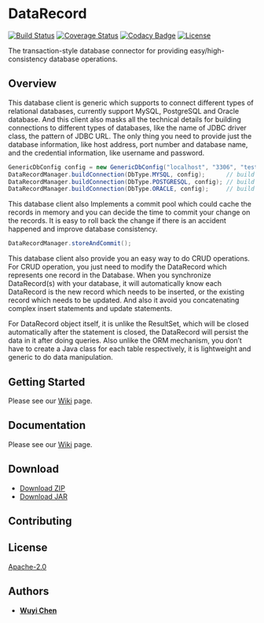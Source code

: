 # DataRecord
[![Build Status](https://travis-ci.org/wuyichen24/datarecord.svg?branch=master)](https://travis-ci.org/wuyichen24/datarecord)
[![Coverage Status](https://coveralls.io/repos/github/wuyichen24/datarecord/badge.svg?branch=master)](https://coveralls.io/github/wuyichen24/datarecord?branch=master)
[![Codacy Badge](https://api.codacy.com/project/badge/Grade/7a9fc4894ac44bce9f823f7313ed74e9)](https://www.codacy.com/project/wuyichen24/datarecord/dashboard?utm_source=github.com&amp;utm_medium=referral&amp;utm_content=wuyichen24/datarecord&amp;utm_campaign=Badge_Grade_Dashboard)
[![License](https://img.shields.io/badge/License-Apache%202.0-green.svg)](https://opensource.org/licenses/Apache-2.0) 

The transaction-style database connector for providing easy/high-consistency database operations.

## Overview

This database client is generic which supports to connect different types of relational databases, currently support MySQL, PostgreSQL and Oracle database. And this client also masks all the technical details for building connections to different types of databases, like the name of JDBC driver class, the pattern of JDBC URL. The only thing you need to provide just the database information, like host address, port number and database name, and the credential information, like username and password.

```java
GenericDbConfig config = new GenericDbConfig("localhost", "3306", "test", "root", "abcd1234");
DataRecordManager.buildConnection(DbType.MYSQL, config);      // build connection to MySQL
DataRecordManager.buildConnection(DbType.POSTGRESQL, config); // build connection to PostgreSQL
DataRecordManager.buildConnection(DbType.ORACLE, config);     // build connection to Oracle
```

This database client also Implements a commit pool which could cache the records in memory and you can decide the time to commit your change on the records. It is easy to roll back the change if there is an accident happened and improve database consistency.

```java
DataRecordManager.storeAndCommit();
```
This database client also provide you an easy way to do CRUD operations. For CRUD operation, you just need to modify the DataRecord which represents one record in the Database. When you synchronize DataRecord(s) with your database, it will automatically know each DataRecord is the new record which needs to be inserted, or the existing record which needs to be updated. And also it avoid you concatenating complex insert statements and update statements.

For DataRecord object itself, it is unlike the ResultSet, which will be closed automatically after the statement is closed, the DataRecord will persist the data in it after doing queries. Also unlike the ORM mechanism, you don’t have to create a Java class for each table respectively, it is lightweight and generic to do data manipulation.

## Getting Started
Please see our [Wiki](https://github.com/wuyichen24/datarecord/wiki/Getting-Started) page.

## Documentation
Please see our [Wiki](https://github.com/wuyichen24/datarecord/wiki) page.

## Download
- [Download ZIP](https://github.com/wuyichen24/datarecord/archive/master.zip)
- [Download JAR](https://github.com/wuyichen24/datarecord/releases/download/v1.1/datarecord-1.1.jar)

## Contributing

## License
[Apache-2.0](https://opensource.org/licenses/Apache-2.0)

## Authors
- **[Wuyi Chen](https://www.linkedin.com/in/wuyichen24/)**

